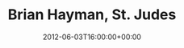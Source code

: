 ---
templateKey: event
guid: 08972bd9-6eab-11ea-99c5-002590d1d1b0
date: 2012-06-03T16:00:00+00:00
eventTime: '4pm'
title: Brian Hayman, St. Judes
artist: Brian Hayman
city: Oakville
venue: St. Judes
group: Tim Shia
guests: Alex Dean, Alison Young, Tim Shia, Chris Banks
---